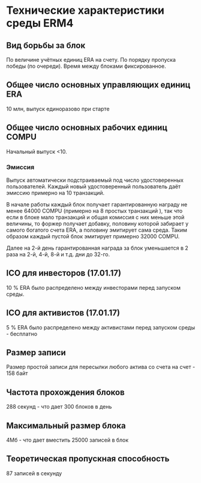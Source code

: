 
# Технические характеристики среды ERM4

## Вид борьбы за блок
По величине учётных единиц ERA на счету. По порядку пропуска победы (по очереди). Время между блоками фиксированное.

## Общее число основных управляющих единиц ERA
10 млн, выпуск единоразово при старте

## Общее число основных рабочих единиц COMPU
Начальный выпуск <10.
### Эмиссия
Выпуск автоматически подстраиваемый под число удостоверенных пользователей. Каждый новый удостоверенный пользователь даёт эмиссию примерно на 10 транзакций.

В начале работы каждый блок получает гарантированную награду не менее 64000 COMPU (примерно на 8 простых транзакций ), так что если в блоке мало транзакций и общая комиссия с них меньше этой величины, то форжер получает добавку, половину которой забирает у самого богатого счета ERA, а половину эмитирует сама среда. Таким образом каждый пустой блок эмитирует примерно 32000 COMPU.

Далее на 2-й день гарантированная награда за блок уменьшается в 2 раза на 2-й, 4-й, 8-й и т.д. дни до 32-го.

## ICO для инвесторов (17.01.17)
10 % ERA было распределено между инвесторами перед запуском среды.

## ICO для активистов (17.01.17)
5 % ERA было распределено между активистами перед запуском среды - бесплатно

## Размер записи
Размер простой записи для пересылки любого актива со счета на счет - 158 байт

## Частота прохождения блоков
288 секунд - что дает 300 блоков в день

## Максимальный размер блока
4Мб - что дает вместить 25000 записей в блок

## Теоретическая пропускная способность
87 записей в секунду

